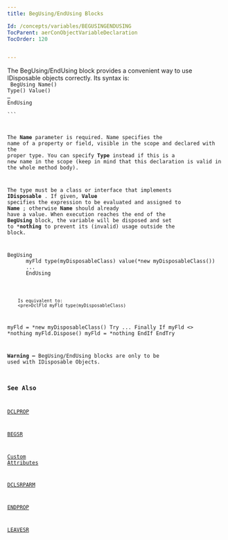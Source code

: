 ```yaml
---
title: BegUsing/EndUsing Blocks

Id: /concepts/variables/BEGUSINGENDUSING
TocParent: aerConObjectVariableDeclaration
TocOrder: 120


---
```


The BegUsing/EndUsing block provides a convenient way to use IDisposable objects correctly. Its syntax is: 
<br />
        <code class="language-aer">
            BegUsing Name(<variable name>)
            Type(<object type>) Value(<expression>) <br />… <br />EndUsing <br />
        ```

The **Name** parameter is required. Name specifies the name of a property or field, visible in the scope and declared with the proper type. You can specify **Type** instead if this is a new name in the scope (keep in mind that this declaration is valid in the whole method body). 

The type must be a class or interface that implements **IDisposable** . If given, **Value** specifies the expression to be evaluated and assigned to **Name** ; otherwise **Name** should already have a value. When execution reaches the end of the **BegUsing** block, the variable will be disposed and set to ***nothing** to prevent its (invalid) usage outside the block. 
<pre>BegUsing 
	  myFld type(myDisposableClass) value(*new myDisposableClass()) 
	  ... 
	  EndUsing </pre>
        Is equivalent to:
        <pre>DclFld myFld type(myDisposableClass) 
myFld = *new myDisposableClass() 
Try 
  ... 
Finally 
  If myFld <> *nothing 
     myFld.Dispose() 
     myFld = *nothing 
  EndIf
EndTry
	  </pre>

**Warning &#8211;** BegUsing/EndUsing blocks are only to be used with IDisposable Objects. 


### See Also
[DCLPROP](/dox/DCLPROP.html)

[BEGSR](/dox/BEGSR.html)

[Custom Attributes](/concepts/assemblies/CustomAttributes.html)

[DCLSRPARM](/dox/DCLSRPARM.html)

[ENDPROP](/dox/ENDPROP.html)

[LEAVESR](/dox/LEAVESR.html) 
